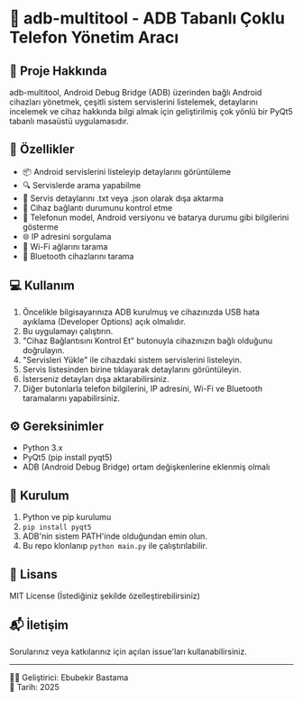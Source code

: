 📱 adb-multitool - ADB Tabanlı Çoklu Telefon Yönetim Aracı
=========================================================

🚀 Proje Hakkında
-----------------
adb-multitool, Android Debug Bridge (ADB) üzerinden bağlı Android cihazları yönetmek,
çeşitli sistem servislerini listelemek, detaylarını incelemek ve cihaz hakkında
bilgi almak için geliştirilmiş çok yönlü bir PyQt5 tabanlı masaüstü uygulamasıdır.

🌟 Özellikler
-------------
- 📦 Android servislerini listeleyip detaylarını görüntüleme
- 🔍 Servislerde arama yapabilme
- 💾 Servis detaylarını .txt veya .json olarak dışa aktarma
- 🔌 Cihaz bağlantı durumunu kontrol etme
- 📱 Telefonun model, Android versiyonu ve batarya durumu gibi bilgilerini gösterme
- 🌐 IP adresini sorgulama
- 📶 Wi-Fi ağlarını tarama
- 🔵 Bluetooth cihazlarını tarama

💻 Kullanım
----------
1. Öncelikle bilgisayarınıza ADB kurulmuş ve cihazınızda USB hata ayıklama (Developer Options) açık olmalıdır.
2. Bu uygulamayı çalıştırın.
3. "Cihaz Bağlantısını Kontrol Et" butonuyla cihazınızın bağlı olduğunu doğrulayın.
4. "Servisleri Yükle" ile cihazdaki sistem servislerini listeleyin.
5. Servis listesinden birine tıklayarak detaylarını görüntüleyin.
6. İsterseniz detayları dışa aktarabilirsiniz.
7. Diğer butonlarla telefon bilgilerini, IP adresini, Wi-Fi ve Bluetooth taramalarını yapabilirsiniz.

⚙️ Gereksinimler
---------------
- Python 3.x
- PyQt5 (pip install pyqt5)
- ADB (Android Debug Bridge) ortam değişkenlerine eklenmiş olmalı

🔧 Kurulum
----------
1. Python ve pip kurulumu
2. `pip install pyqt5`
3. ADB'nin sistem PATH'inde olduğundan emin olun.
4. Bu repo klonlanıp `python main.py` ile çalıştırılabilir.

📄 Lisans
---------
MIT License (İstediğiniz şekilde özelleştirebilirsiniz)

📬 İletişim
----------
Sorularınız veya katkılarınız için açılan issue'ları kullanabilirsiniz.

---

👨‍💻 Geliştirici: Ebubekir Bastama  
📅 Tarih: 2025  

